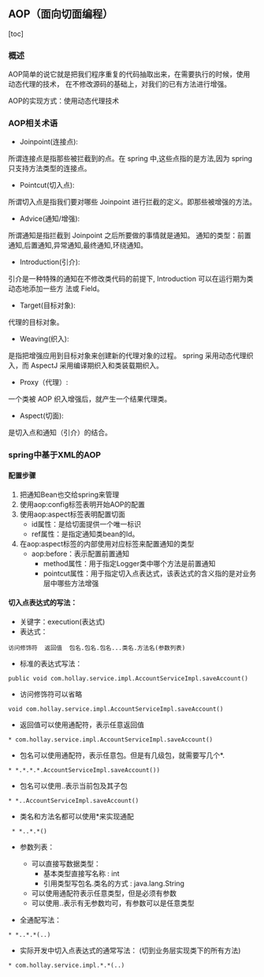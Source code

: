 ## AOP（面向切面编程）
[toc]

### 概述
AOP简单的说它就是把我们程序重复的代码抽取出来，在需要执行的时候，使用动态代理的技术，
在不修改源码的基础上，对我们的已有方法进行增强。

AOP的实现方式：使用动态代理技术

### AOP相关术语
* Joinpoint(连接点):

所谓连接点是指那些被拦截到的点。在 spring 中,这些点指的是方法,因为 spring 只支持方法类型的连接点。

* Pointcut(切入点):

所谓切入点是指我们要对哪些 Joinpoint 进行拦截的定义。即那些被增强的方法。

* Advice(通知/增强):

所谓通知是指拦截到 Joinpoint 之后所要做的事情就是通知。
通知的类型：前置通知,后置通知,异常通知,最终通知,环绕通知。

* Introduction(引介):

引介是一种特殊的通知在不修改类代码的前提下, Introduction 可以在运行期为类动态地添加一些方
法或 Field。

* Target(目标对象):

代理的目标对象。

* Weaving(织入):

是指把增强应用到目标对象来创建新的代理对象的过程。
spring 采用动态代理织入，而 AspectJ 采用编译期织入和类装载期织入。

* Proxy（代理）:

一个类被 AOP 织入增强后，就产生一个结果代理类。

* Aspect(切面):

是切入点和通知（引介）的结合。
  

### spring中基于XML的AOP
#### 配置步骤
1. 把通知Bean也交给spring来管理
2. 使用aop:config标签表明开始AOP的配置
3. 使用aop:aspect标签表明配置切面
    * id属性：是给切面提供一个唯一标识
    * ref属性：是指定通知类bean的Id。
4. 在aop:aspect标签的内部使用对应标签来配置通知的类型
   * aop:before：表示配置前置通知
        * method属性：用于指定Logger类中哪个方法是前置通知
        * pointcut属性：用于指定切入点表达式，该表达式的含义指的是对业务层中哪些方法增强

#### 切入点表达式的写法：
* 关键字：execution(表达式)
* 表达式：
```$xslt
访问修饰符  返回值  包名.包名.包名...类名.方法名(参数列表)
```
* 标准的表达式写法：
```$xslt
public void com.hollay.service.impl.AccountServiceImpl.saveAccount()
```
* 访问修饰符可以省略
```$xslt
void com.hollay.service.impl.AccountServiceImpl.saveAccount()
```
* 返回值可以使用通配符，表示任意返回值
```$xslt
* com.hollay.service.impl.AccountServiceImpl.saveAccount()
```
* 包名可以使用通配符，表示任意包。但是有几级包，就需要写几个*.
```$xslt
* *.*.*.*.AccountServiceImpl.saveAccount())
```  
* 包名可以使用..表示当前包及其子包
```$xslt
* *..AccountServiceImpl.saveAccount()
``` 
* 类名和方法名都可以使用*来实现通配
```$xslt
 * *..*.*()
```
* 参数列表：
    * 可以直接写数据类型：
        * 基本类型直接写名称 :         int
        * 引用类型写包名.类名的方式 :  java.lang.String
    * 可以使用通配符表示任意类型，但是必须有参数
    * 可以使用..表示有无参数均可，有参数可以是任意类型
    
* 全通配写法：
```$xslt
* *..*.*(..)
```
* 实际开发中切入点表达式的通常写法：
    (切到业务层实现类下的所有方法)
```$xslt
* com.hollay.service.impl.*.*(..)
```
        
